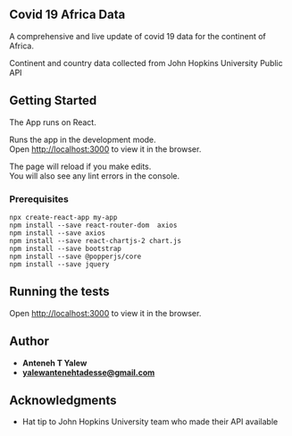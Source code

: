 ## Covid 19 Africa Data

A comprehensive and live update of covid 19 data for the continent of Africa.

Continent and country data collected from John Hopkins University Public API

## Getting Started

The App runs on React.

Runs the app in the development mode.<br />
Open [http://localhost:3000](http://localhost:3000) to view it in the browser.

The page will reload if you make edits.<br />
You will also see any lint errors in the console.

### Prerequisites

```
npx create-react-app my-app
npm install --save react-router-dom  axios
npm install --save axios
npm install --save react-chartjs-2 chart.js
npm install --save bootstrap
npm install --save @popperjs/core
npm install --save jquery
```

## Running the tests

Open [http://localhost:3000](http://localhost:3000) to view it in the browser.

## Author

- **Anteneh T Yalew**
- **yalewantenehtadesse@gmail.com**

## Acknowledgments

- Hat tip to John Hopkins University team who made their API available
